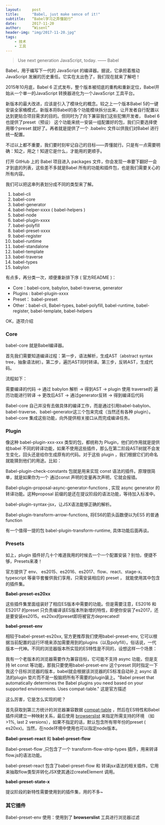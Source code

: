 ```yaml
---
layout:     post
title:      "Babel, just make sence of it!"
subtitle:   “Babel学习之弄懂就行”
date:       2017-11-20
author:     “Wisenl”
header-img: "img/2017-11-20.jpg"
tags:
    - 技术
    - 工具
---
```


> Use next generation JavaScript, today.			—— Babel

Babel，用于编写下一代的 JavaScript 的编译器。据说，它承担着推动 JavaScript 发展的历史重任。它实在太出色了，我们现在就来了解吧！

2015年10月底，Babel 6 正式发布，整个版本被彻底的重构和重新定位，Babel开始从一个单一的JavaScript 转换器进化为一个JavaScript 工具平台。

新版本的最大改进，应该是引入了模块化的概念。较之上一个版本Babel 5的一键安装全家桶模式，新版本将Babel的各个功能模块拆分出来，让开发者自行配置以达到更贴合项目需求的目的。但同时为了向下兼容我们这些犯懒开发者， Babel 6 也提供了preset（预设） 这个功能来统一安装一组配置好的包，我们只要选择使用哪个preset 就好了。再者就是提供了一个 .babelrc 文件以供我们对Babel 进行统一配置。

不过以上都不重要，我们要时刻牢记自己的目标——弄懂就行。只是有一点需要明确：知之，用之！知道它是什么，才能用的更顺手。



打开 GitHub 上的 Babel 项目进入 packages 文件，你会发现一串要下翻好一会才到底的列表，这些差不多就是Babel 所有的功能和插件包，也是我们需要关心的所有内容。

我们可以把这串列表划分成不同的类型来了解。

1. babel-cli 
2. babel-core
3. babel-generator
4. babel-helper-xxxx ( babel-helpers )
5. babel-node 
6. babel-plugin-xxxx
7. babel-polyfill
8. babel-preset-xxxx
9. babel-register
10. babel-runtime
11. babel-standalone
12. babel-template
13. babel-traverse
14. babel-types
15. babylon



有点多，再分类一次，顺便重新排下序 ( 官方README )：

* Core：babel-core, babylon, babel-traverse, generator
* Plugins : babel-plugin-xxxx
* Preset： babel-preset 
* Other：babel-cli, Babel-types, babel-polyfill, babel-runtime, babel-register, babel-template, babel-helpers



OK，逐项介绍

### Core

babel-core 就是Babel编译器。

首先我们需要知道编译过程：第一步，语法解析，生成AST（abstract syntax tree，抽象语法树）。第二步，遍历AST同时转译。第三步，反转AST，生成代码。

流程如下：

需要编译的代码 -> 通过 babylon 解析 -> 得到AST  -> plugin 使用 traverse的 遍历功能进行转译 -> 更改后AST -> 通过generator反转 -> 得到编译后代码

Babel-core 自己并没有去做具体的编译工作，而是通过引用babel-babylon、babel-traverse、babel-generator这三个包来完成（当然还有各种 plugin）。babel-core 集成这些功能，向外提供相关接口从而完成编译任务。



### Plugin

像这种 babel-plugin-xxx-xxx 类型的包，都统称为 Plugin，他们的作用就是提供给babel 不同的转译功能，如果不使用这些插件，那么在第二阶段AST树就不会发生变化，回头还是给你生成原有的代码。对于这些 plugin ，我们根据它们的命名就能猜到他们的用途。比如：

Babel-plugin-check-constants 包就是用来实现  const 语法的插件。原理很简单，就是如果你为一个 通过const 声明的变量再次声明，它就会报错。

Babel-plugin-proposal-async-generator-functions , 实现 async generator 的转译功能。这种proposal 前缀的是还在提议阶段的语法功能，等待加入标准中。

babel-plugin-syntax-jsx，让JSX语法能够正确的解析。

Babel-plugin-transform-arrow-functions, 将ES6的箭头函数便以为ES5 的普通 function

有一个值得一提的包 babel-plugin-transform-runtime, 具体功能后面再谈。



### Presets

如上，plugin 插件好几十个难道我用的时候去一个一个配置安装？别怕，便捷不够，Presets来凑！

官方提供了 env、 es2015、es2016、es2017、flow、react、stage-x、typescript 等豪华套餐供我们享用，只需安装相应的 preset ， 就能使用其中包含的插件集。

**Babel-preset-es20xx**

这些插件集里面组装好了相应ES版本中需要的功能。但是需要注意，ES2016 和 ES2017 的preset 只负责编译该ES版本所新增的特性，即便你安装了es2017，还是要安装es2015。es20xx的preset即将被官方deprecated!

**babel-preset-env**

相较于babel-preset-es20xx, 官方更推荐我们使用babel-preset-env, 它可以根据当前配置的运行环境来添加需要用到的plugins（以及polyfill）。俗话说，一代版本一代神。不同的浏览器版本所实现的ES特性是不同的，设想这样一个场景：

我有一个老版本的浏览器需要作为兼容目标，它可能不支持 async 功能，但是支持 let const 等功能，那我只要使用babel-preset-env 这个preset 同时指定一下我这个目标浏览器的版本，babel就会根据该浏览器的ES标准自动补上 async 语法的plugin 垫片而不是一股脑把所有不需要的plugin装上。"Babel preset that automatically determines the Babel plugins you need based on your supported environments. Uses compat-table."  这是官方描述

这么厉害，它是怎么实现的呢？

首先获取到第三方统计的浏览器兼容数据 [compat-table](https://kangax.github.io/compat-table/es6/) ，然后在ES特性和Babel插件间建立一种映射关系，最后使用 [browserslist](https://github.com/ai/browserslist) 来指定所需支持的环境 （如 >1%, last 2 versions），如果不指定的话，默认包含所有带年份的preset ( es20xx)。当然，在node环境中使用也可以指定node版本。

**Babel-preset-react** 和 **babel-preset-flow**

Babel-preset-flow ,只包含了一个 transform-flow-strip-types 插件，用来转译flow.js的语法功能。

babel-preset-react 包含了babel-preset-flow 和 转译jsx语法的相关插件。它用来抽取flow类型并转化JSX使其通过createElement 调用。

**babel-preset-state-x**

提议阶段的新特性需要使用到的插件集，用的不多~



### 其它插件











Babel-preset-env 使用：使用到了 **browserslist** 工具进行浏览器过滤

